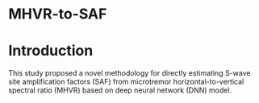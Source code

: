 # MHVR-to-SAF

# Introduction
 This study proposed a novel methodology for directly estimating S-wave site amplification factors (SAF) from microtremor 
 horizontal-to-vertical spectral ratio (MHVR) based on deep neural network (DNN) model. 
 
